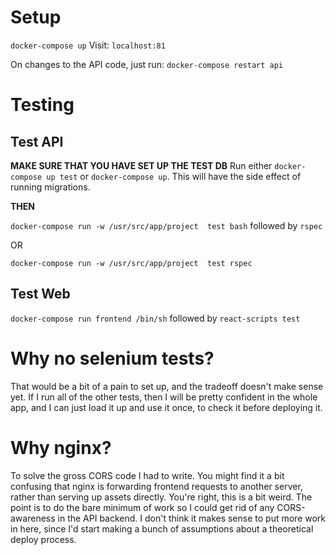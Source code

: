 # Setup
`docker-compose up`
Visit:
`localhost:81`

On changes to the API code, just run:
`docker-compose restart api`

# Testing
## Test API

**MAKE SURE THAT YOU HAVE SET UP THE TEST DB**
Run either `docker-compose up test` or `docker-compose up`.  This will have the side effect of running migrations.

**THEN**

`docker-compose run -w /usr/src/app/project  test bash` followed by `rspec`

OR

`docker-compose run -w /usr/src/app/project  test rspec`

## Test Web
`docker-compose run frontend /bin/sh` followed by `react-scripts test`

# Why no selenium tests?

That would be a bit of a pain to set up, and the tradeoff doesn't make sense yet.  If I run all of the other tests, then I will be pretty confident in the whole app, and I can just load it up and use it once, to check it before deploying it.

# Why nginx?

To solve the gross CORS code I had to write.  You might find it a bit confusing that nginx is forwarding frontend requests to another server, rather than serving up assets directly.  You're right, this is a bit weird.  The point is to do the bare minimum of work so I could get rid of any CORS-awareness in the API backend.  I don't think it makes sense to put more work in here, since I'd start making a bunch of assumptions about a theoretical deploy process.

